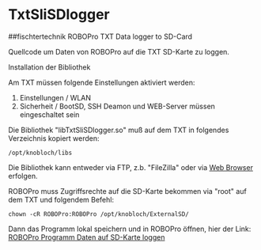 # TxtSliSDlogger
##fischtertechnik ROBOPro TXT Data logger to SD-Card

Quellcode um Daten von ROBOPro auf die TXT SD-Karte zu loggen.


Installation der Bibliothek

Am TXT müssen folgende Einstellungen aktiviert werden:
1. Einstellungen / WLAN 
2. Sicherheit / BootSD, SSH Deamon und WEB-Server müssen eingeschaltet sein

Die Bibliothek "libTxtSliSDlogger.so" muß auf dem TXT in folgendes Verzeichnis kopiert werden:
```
/opt/knobloch/libs
```
Die Bibliothek kann entweder via FTP, z.b. "FileZilla" oder via [Web Browser](/support/Bibliothek.png) erfolgen.



ROBOPro muss Zugriffsrechte auf die SD-Karte bekommen via "root" auf dem TXT und folgendem Befehl: 
```
chown -cR ROBOPro:ROBOPro /opt/knobloch/ExternalSD/
```

Dann das Programm lokal speichern und in ROBOPro öffnen, hier der Link:
[ROBOPro Programm Daten auf SD-Karte loggen](/support/RoboPro/)

